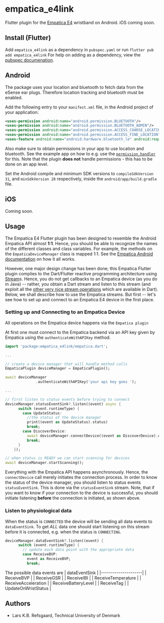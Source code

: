 # empatica_e4link

Flutter plugin for the [Empatica E4](http://e4.empatica.com/e4-wristband)
wristband on Android. iOS coming soon.

## Install (Flutter)
Add `empatica_e4link` as a dependency in `pubspec.yaml` or run `flutter pub add
empatica_e4link`
For help on adding as a dependency, view the [pubspec documenation](https://flutter.io/using-packages/).

## Android
The package uses your location and bluetooth to fetch data from the eSense ear plugs.
Therefore location tracking and bluetooth must be enabled.

Add the following entry to your `manifest.xml` file, in the Android project of your application:

```xml
<uses-permission android:name="android.permission.BLUETOOTH"/>
<uses-permission android:name="android.permission.BLUETOOTH_ADMIN"/>
<uses-permission android:name="android.permission.ACCESS_COARSE_LOCATION" />
<uses-permission android:name="android.permission.ACCESS_FINE_LOCATION" />
<uses-feature android:name="android.hardware.bluetooth_le" android:required="true"/>
```

Also make sure to obtain permissions in your app to use location and bluetooth.
See the example app on how to e.g. use the [`permission_handler`](https://pub.dev/packages/permission_handler) for this. Note that the plugin **does not** handle permissions - this has to be done on an app level.

Set the Android compile and minimum SDK versions to `compileSdkVersion 31`,
and `minSdkVersion 28` respectively, inside the `android/app/build.gradle` file.

## iOS
Coming soon.


## Usage

The Empatica E4 Flutter plugin has been designed to resemble the Android
Empatica API almost __1:1__. Hence, you should be able to recognize the names
of the different classes and class variables.
For example, the methods on the `EmpaticaDeviceManager` class is mapped 1:1.
See the [Empatica Android documentation](https://developer.empatica.com/empatica-android-sdk-javadoc.zip) on how it all works.

However, one major design change has been done; this Empatica Flutter plugin complies to the Dart/Flutter reactive programming architecture using [Stream](https://api.dart.dev/dart-async/Stream-class.html)s.
Hence, you do not get callbacks to an Empatica device (as you do in Java) -- rather, you obtain a Dart stream and listen to this stream (and exploit all the [other very nice stream operations](https://dart.dev/tutorials/language/streams) which are available in Dart).
Below, we shall describe how to use the Empatica streams.
But first -- let's see how to set up and connect to an Empatica E4 device in the first place.

### Setting up and Connecting to an Empatica Device

All operations on the Empatica device happens via the `Empatica plugin`

At first one must connect to the Empatica backend via an API key given by
Empatica using the `authenticateWithAPIKey` method.

```dart
import 'package:empatica_e4link/empatica.dart';

...

// create a device manager that will handle method calls
EmpaticaPlugin deviceManager = EmpaticaPlugin();

await deviceManager
              .authenticateWithAPIKey('your api key goes ');

...

// first listen to status events before trying to connect
deviceManager.statusEventSink?.listen((event) async {
      switch (event.runtimeType) {
        case UpdateStatus:
          //the status of the device manager
          print((event as UpdateStatus).status)
          break;
        case DiscoverDevice:
          await deviceManager.connectDevice((event as DiscoverDevice).device);
          break;
      }
    });

// when status is READY we can start scanning for devices
await deviceManager.startScanning();

```

Everything with the Empatica API happens asynchronously. Hence, the `connectDevice` call merely initiates the connection
process. In order to know the status of the device manager, you should listen to
status events `statusEventSink`.
This is done via the `statusEventSink` stream.
Note, that if you want to know if your connection to the device is successful, you should initiate listening
__before__ the connection is initiated, as shown above.


### Listen to physiological data

When the status is `CONNECTED` the device will be sending all data events to
`dataEventSink`. To get *ALL* data one should start listening on this stream
before it is connected, e.g. when the status is `CONNECTING`.

```dart
deviceManager.dataEventSink?.listen((event) {
      switch (event.runtimeType) {
        // update each data point with the appropriate data
        case ReceiveBVP:
          event as ReceiveBVP;
          break;
```

The possible data events are
| dataEventSink       |
|---------------------|
| ReceiveBVP          |
| ReceiveGSR          |
| ReceiveIBI          |
| ReceiveTemperature  |
| ReceiveAcceleration |
| ReceiveBatteryLevel |
| ReceiveTag          |
| UpdateOnWristStatus |

## Authors

 * Lars K.B. Refsgaard, Technical University of Denmark
 <!-- * The iOS implementation uses the [eSense iOS Library](https://github.com/tetujin/ESense). -->
